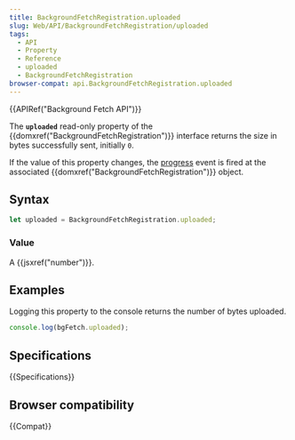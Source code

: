 ```yaml
---
title: BackgroundFetchRegistration.uploaded
slug: Web/API/BackgroundFetchRegistration/uploaded
tags:
  - API
  - Property
  - Reference
  - uploaded
  - BackgroundFetchRegistration
browser-compat: api.BackgroundFetchRegistration.uploaded
---
```

{{APIRef("Background Fetch API")}}

The **`uploaded`** read-only property of the {{domxref("BackgroundFetchRegistration")}} interface returns the size in bytes successfully sent, initially `0`.

If the value of this property changes, the  [progress](/en-US/docs/Web/API/BackgroundFetchRegistration/progress_event) event is fired at the associated {{domxref("BackgroundFetchRegistration")}} object.

## Syntax

```js
let uploaded = BackgroundFetchRegistration.uploaded;
```

### Value

A {{jsxref("number")}}.

## Examples

Logging this property to the console returns the number of bytes uploaded.

```js
console.log(bgFetch.uploaded);
```

## Specifications

{{Specifications}}

## Browser compatibility

{{Compat}}
